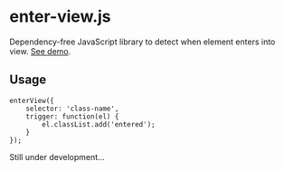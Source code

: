 # enter-view.js

Dependency-free JavaScript library to detect when element enters into view. [See demo](https://russellgoldenberg.github.io/enter-view/).

## Usage 

```
enterView({
	selector: 'class-name',
	trigger: function(el) {
		el.classList.add('entered');
	}
});
```

Still under development...

